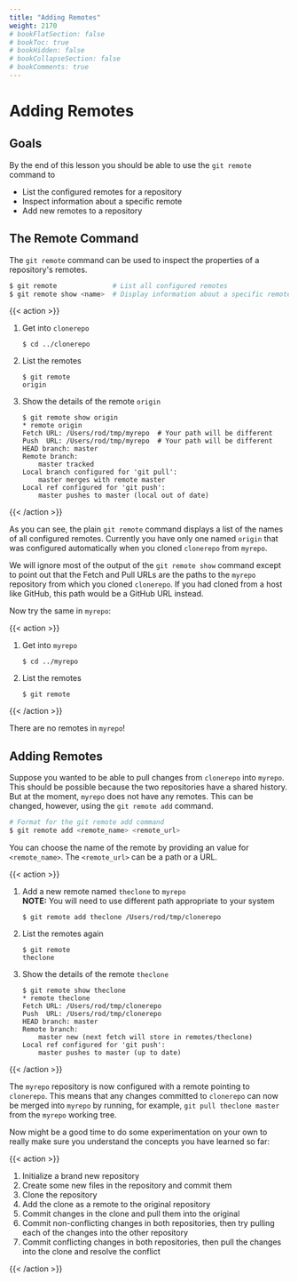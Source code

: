 ```yaml
---
title: "Adding Remotes"
weight: 2170
# bookFlatSection: false
# bookToc: true
# bookHidden: false
# bookCollapseSection: false
# bookComments: true
---
```


# Adding Remotes

## Goals

By the end of this lesson you should be able to use the `git remote` command to

- List the configured remotes for a repository
- Inspect information about a specific remote
- Add new remotes to a repository

## The Remote Command

The `git remote` command can be used to inspect the properties of a repository's remotes.

```sh
$ git remote              # List all configured remotes
$ git remote show <name>  # Display information about a specific remote
```

{{< action >}}
1. Get into `clonerepo`
    ```text
    $ cd ../clonerepo
    ```
2. List the remotes
    ```text
    $ git remote
    origin
    ```
3. Show the details of the remote `origin`
    ```text
    $ git remote show origin
    * remote origin
    Fetch URL: /Users/rod/tmp/myrepo  # Your path will be different
    Push  URL: /Users/rod/tmp/myrepo  # Your path will be different
    HEAD branch: master
    Remote branch:
        master tracked
    Local branch configured for 'git pull':
        master merges with remote master
    Local ref configured for 'git push':
        master pushes to master (local out of date)
    ```
{{< /action >}}

As you can see, the plain `git remote` command displays a list of the names of all configured remotes.  Currently you have only one named `origin` that was configured automatically when you cloned `clonerepo` from `myrepo`.

We will ignore most of the output of the `git remote show` command except to point out that the Fetch and Pull URLs are the paths to the `myrepo` repository from which you cloned `clonerepo`.  If you had cloned from a host like GitHub, this path would be a GitHub URL instead.

Now try the same in `myrepo`:

{{< action >}}
1. Get into `myrepo`
    ```text
    $ cd ../myrepo
    ```
2. List the remotes
    ```text
    $ git remote
    ```
{{< /action >}}

There are no remotes in `myrepo`!

## Adding Remotes

Suppose you wanted to be able to pull changes from `clonerepo` into `myrepo`.  This should be possible because the two repositories have a shared history.  But at the moment, `myrepo` does not have any remotes.  This can be changed, however, using the `git remote add` command.

```sh
# Format for the git remote add command
$ git remote add <remote_name> <remote_url>
```

You can choose the name of the remote by providing an value for `<remote_name>`.  The `<remote_url>` can be a path or a URL.

{{< action >}}
1. Add a new remote named `theclone` to `myrepo`<br>
    **NOTE:** You will need to use different path appropriate to your system
    ```text
    $ git remote add theclone /Users/rod/tmp/clonerepo
    ```
2. List the remotes again
    ```text
    $ git remote
    theclone
    ```
3. Show the details of the remote `theclone`
    ```text
    $ git remote show theclone
    * remote theclone
    Fetch URL: /Users/rod/tmp/clonerepo
    Push  URL: /Users/rod/tmp/clonerepo
    HEAD branch: master
    Remote branch:
        master new (next fetch will store in remotes/theclone)
    Local ref configured for 'git push':
        master pushes to master (up to date)
    ```
{{< /action >}}

The `myrepo` repository is now configured with a remote pointing to `clonerepo`.  This means that any changes committed to `clonerepo` can now be merged into `myrepo` by running, for example, `git pull theclone master` from the `myrepo` working tree.

Now might be a good time to do some experimentation on your own to really make sure you understand the concepts you have learned so far:

{{< action >}}
1. Initialize a brand new repository
1. Create some new files in the repository and commit them
1. Clone the repository
1. Add the clone as a remote to the original repository
1. Commit changes in the clone and pull them into the original
1. Commit non-conflicting changes in both repositories, then try pulling each of the changes into the other repository
1. Commit conflicting changes in both repositories, then pull the changes into the clone and resolve the conflict

{{< /action >}}

